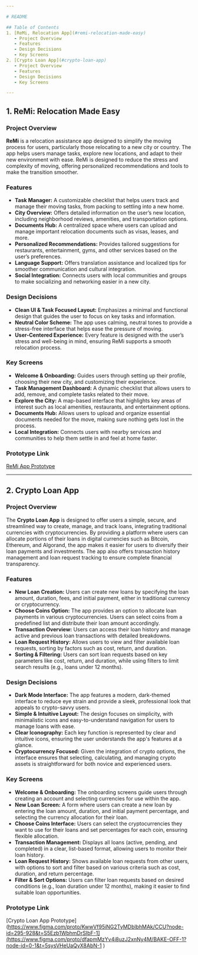```yaml
---

# README

## Table of Contents
1. [ReMi, Relocation App](#remi-relocation-made-easy)
   - Project Overview
   - Features
   - Design Decisions
   - Key Screens
2. [Crypto Loan App](#crypto-loan-app)
   - Project Overview
   - Features
   - Design Decisions
   - Key Screens

---
```


## 1. ReMi: Relocation Made Easy

### Project Overview
**ReMi** is a relocation assistance app designed to simplify the moving process for users, particularly those relocating to a new city or country. The app helps users manage tasks, explore new locations, and adapt to their new environment with ease. ReMi is designed to reduce the stress and complexity of moving, offering personalized recommendations and tools to make the transition smoother.

### Features
- **Task Manager:** A customizable checklist that helps users track and manage their moving tasks, from packing to settling into a new home.
- **City Overview:** Offers detailed information on the user’s new location, including neighborhood reviews, amenities, and transportation options.
- **Documents Hub:** A centralized space where users can upload and manage important relocation documents such as visas, leases, and more.
- **Personalized Recommendations:** Provides tailored suggestions for restaurants, entertainment, gyms, and other services based on the user’s preferences.
- **Language Support:** Offers translation assistance and localized tips for smoother communication and cultural integration.
- **Social Integration:** Connects users with local communities and groups to make socializing and networking easier in a new city.

### Design Decisions
- **Clean UI & Task Focused Layout:** Emphasizes a minimal and functional design that guides the user to focus on key tasks and information.
- **Neutral Color Scheme:** The app uses calming, neutral tones to provide a stress-free interface that helps ease the pressure of moving.
- **User-Centered Experience:** Every feature is designed with the user’s stress and well-being in mind, ensuring ReMi supports a smooth relocation process.

### Key Screens
- **Welcome & Onboarding:** Guides users through setting up their profile, choosing their new city, and customizing their experience.
- **Task Management Dashboard:** A dynamic checklist that allows users to add, remove, and complete tasks related to their move.
- **Explore the City:** A map-based interface that highlights key areas of interest such as local amenities, restaurants, and entertainment options.
- **Documents Hub:** Allows users to upload and organize essential documents needed for the move, making sure nothing gets lost in the process.
- **Local Integration:** Connects users with nearby services and communities to help them settle in and feel at home faster.

### Prototype Link
[ReMi App Prototype](https://www.figma.com/proto/KwwVf95iNG2TyMDblbhMAk/CCU?node-id=295-928&t=S5Ezb1WbhmDrSIbF-1)

---

## 2. Crypto Loan App

### Project Overview
The **Crypto Loan App** is designed to offer users a simple, secure, and streamlined way to create, manage, and track loans, integrating traditional currencies with cryptocurrencies. By providing a platform where users can allocate portions of their loans in digital currencies such as Bitcoin, Ethereum, and Algorand, the app makes it easier for users to diversify their loan payments and investments. The app also offers transaction history management and loan request tracking to ensure complete financial transparency.

### Features
- **New Loan Creation:** Users can create new loans by specifying the loan amount, duration, fees, and initial payment, either in traditional currency or cryptocurrency.
- **Choose Coins Option:** The app provides an option to allocate loan payments in various cryptocurrencies. Users can select coins from a predefined list and distribute their loan amount accordingly.
- **Transaction Overview:** Users can access their loan history and manage active and previous loan transactions with detailed breakdowns.
- **Loan Request History:** Allows users to view and filter available loan requests, sorting by factors such as cost, return, and duration.
- **Sorting & Filtering:** Users can sort loan requests based on key parameters like cost, return, and duration, while using filters to limit search results (e.g., loans under 12 months).

### Design Decisions
- **Dark Mode Interface:** The app features a modern, dark-themed interface to reduce eye strain and provide a sleek, professional look that appeals to crypto-savvy users.
- **Simple & Intuitive Layout:** The design focuses on simplicity, with minimalistic icons and easy-to-understand navigation for users to manage loans with ease.
- **Clear Iconography:** Each key function is represented by clear and intuitive icons, ensuring the user understands the app's features at a glance.
- **Cryptocurrency Focused:** Given the integration of crypto options, the interface ensures that selecting, calculating, and managing crypto assets is straightforward for both novice and experienced users.

### Key Screens
- **Welcome & Onboarding:** The onboarding screens guide users through creating an account and selecting currencies for use within the app. 
- **New Loan Screen:** A form where users can create a new loan by entering the loan amount, duration, and initial payment percentage, and selecting the currency allocation for their loan.
- **Choose Coins Interface:** Users can select the cryptocurrencies they want to use for their loans and set percentages for each coin, ensuring flexible allocation.
- **Transaction Management:** Displays all loans (active, pending, and completed) in a clear, list-based format, allowing users to monitor their loan history.
- **Loan Request History:** Shows available loan requests from other users, with options to sort and filter based on various criteria such as cost, duration, and return percentage.
- **Filter & Sort Options:** Users can filter loan requests based on desired conditions (e.g., loan duration under 12 months), making it easier to find suitable loan opportunities.

### Prototype Link
[Crypto Loan App Prototype](https://www.figma.com/proto/KwwVf95iNG2TyMDblbhMAk/CCU?node-id=295-928&t=S5Ezb1WbhmDrSIbF-1](https://www.figma.com/proto/dfapmMzYv4i8uzJ2xnNy4M/BAKE-OFF-1?node-id=0-1&t=5sysVHeUaQyX8AbN-1
)

